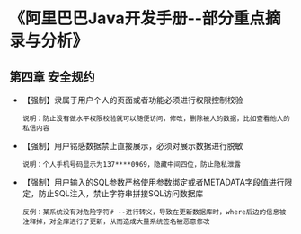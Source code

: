 # 《阿里巴巴Java开发手册--部分重点摘录与分析》

## 第四章 安全规约

* 【强制】隶属于用户个人的页面或者功能必须进行权限控制校验

  ~~~wiki
  说明：防止没有做水平权限校验就可以随便访问，修改，删除被人的数据，比如查看他人的私信内容
  ~~~

* 【强制】用户铭感数据禁止直接展示，必须对展示数据进行脱敏

  ~~~wiki
  说明：个人手机号码显示为137****0969，隐藏中间四位，防止隐私泄露
  ~~~

* 【强制】用户输入的SQL参数严格使用参数绑定或者METADATA字段值进行限定，防止SQL注入，禁止字符串拼接SQL访问数据库

  ~~~wiki
  反例：某系统没有对危险字符# --进行转义，导致在更新数据库时，where后边的信息被注释掉，对全库进行了更新，从而造成大量系统签名被恶意修改
  ~~~

  

